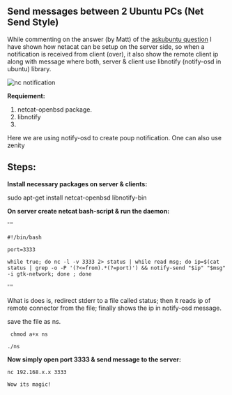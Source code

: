 Send messages between 2 Ubuntu PCs (Net Send Style)
---------------------------------------------------

While commenting on the answer (by Matt) of the [askubuntu question][1] I have shown how netacat can be setup on the server side, so when a notification is received from client (over), it also show the remote client ip along with message where both, server & client use libnotify (notify-osd in ubuntu) library.

![nc notification][2]

**Requiement:**
1. netcat-openbsd package.
2. libnotify
3. 

Here we are using notify-osd to create poup notification. One can also use zenity


Steps:
--------

**Install necessary packages on server & clients:**

sudo apt-get install netcat-openbsd libnotify-bin

**On server create netcat bash-script & run the daemon:**

'''
   
    #!/bin/bash
    
    port=3333

    while true; do nc -l -v 3333 2> status | while read msg; do ip=$(cat status | grep -o -P '(?<=from).*(?=port)') && notify-send "$ip" "$msg" -i gtk-network; done ; done

''' 

What is does is, redirect stderr to a file called status; then it reads ip of remote connector from the file; finally shows the ip in notify-osd message.
    
save the file as ns.
    
   

     chmod a+x ns

    ./ns
    
**Now simply open port 3333 & send message to the server:**

    nc 192.168.x.x 3333

    Wow its magic!


  [1]: http://askubuntu.com/questions/31582/send-messages-between-2-ubuntu-pcs-net-send-style
  [2]: http://i.stack.imgur.com/y3pGs.png